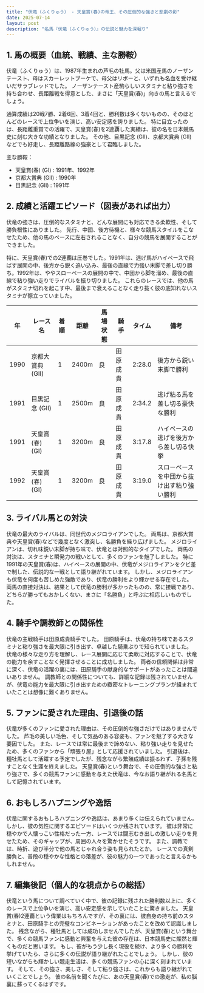 ```yaml
---
title: "伏竜（ふくりゅう） - 天皇賞(春)の帝王、その圧倒的な強さと悲劇の影"
date: 2025-07-14
layout: post
description: "名馬『伏竜（ふくりゅう）』の伝説と魅力を深堀り"
---
```


## 1. 馬の概要（血統、戦績、主な勝鞍）

伏竜（ふくりゅう）は、1987年生まれの芦毛の牡馬。父は米国産馬のノーザンテースト、母はスカーレットブーケで、母父はリボーと、いずれも名血を受け継いだサラブレッドでした。  ノーザンテースト産駒らしいスタミナと粘り強さを持ち合わせ、長距離戦を得意とした、まさに「天皇賞(春)」向きの馬と言えるでしょう。

通算成績は20戦7勝、2着6回、3着4回と、勝利数は多くないものの、そのほとんどのレースで上位争いを演じ、高い安定感を誇りました。  特に目立ったのは、長距離重賞での活躍で、天皇賞(春)を2連覇した実績は、彼の名を日本競馬史に刻む大きな功績となりました。  その他、目黒記念 (GII)、京都大賞典 (GII) などでも好走し、長距離路線の強豪として君臨しました。


主な勝鞍：

* 天皇賞(春) (GI) : 1991年、1992年
* 京都大賞典 (GII) : 1990年
* 目黒記念 (GII) : 1991年


## 2. 成績と活躍エピソード（図表があれば出力）

伏竜の強さは、圧倒的なスタミナと、どんな展開にも対応できる柔軟性、そして勝負根性にありました。  先行、中団、後方待機と、様々な競馬スタイルをこなせたため、他の馬のペースに左右されることなく、自分の競馬を展開することができました。

特に、天皇賞(春)での2連覇は圧巻でした。1991年は、逃げ馬がハイペースで飛ばす展開の中、後方から鋭く追い込み、最後の直線で力強い末脚で差し切り勝ち。1992年は、ややスローペースの展開の中で、中団から脚を溜め、最後の直線で粘り強い走りでライバルを振り切りました。  これらのレースでは、他の馬がスタミナ切れを起こす中、最後まで衰えることなく走り抜く彼の底知れないスタミナが際立っていました。

| 年 | レース名         | 着順 | 距離 | 馬場状態 | 騎手      | タイム       | 備考                                   |
|---|-----------------|-----|-----|---------|-----------|------------|----------------------------------------|
| 1990 | 京都大賞典 (GII) | 1   | 2400m | 良       | 田原成貴 | 2:28.0      | 後方から鋭い末脚で勝利                 |
| 1991 | 目黒記念 (GII)  | 1   | 2500m | 良       | 田原成貴 | 2:34.2      | 逃げ粘る馬を差し切る豪快な勝利           |
| 1991 | 天皇賞(春) (GI) | 1   | 3200m | 良       | 田原成貴 | 3:17.8      | ハイペースの逃げを後方から差し切る快挙      |
| 1992 | 天皇賞(春) (GI) | 1   | 3200m | 良       | 田原成貴 | 3:19.0      | スローペースを中団から抜け出す粘り強い勝利 |


## 3. ライバル馬との対決

伏竜の最大のライバルは、同世代のメジロライアンでした。  両馬は、京都大賞典や天皇賞(春)などで幾度となく激突し、名勝負を繰り広げました。  メジロライアンは、切れ味鋭い末脚が持ち味で、伏竜とは対照的なタイプでした。  両馬の対決は、スタミナと瞬発力の戦いとして、多くのファンを魅了しました。  特に1991年の天皇賞(春)は、ハイペースの展開の中、伏竜がメジロライアンをクビ差で制した、伝説的な一戦として語り継がれています。 しかし、メジロライアンも伏竜を何度も苦しめた強敵であり、伏竜の勝利をより輝かせる存在でした。  両馬の直接対決は、結果として伏竜の勝利が多かったものの、常に接戦であり、どちらが勝ってもおかしくない、まさに「名勝負」と呼ぶに相応しいものでした。


## 4. 騎手や調教師との関係性

伏竜の主戦騎手は田原成貴騎手でした。  田原騎手は、伏竜の持ち味であるスタミナと粘り強さを最大限に引き出す、卓越した騎乗ぶりで知られていました。  伏竜の様々な走り方を理解し、レース展開に応じて柔軟に対応することで、伏竜の能力を余すことなく発揮させることに成功しました。  両者の信頼関係は非常に深く、伏竜の活躍の裏には、田原騎手の献身的なサポートがあったことは間違いありません。  調教師との関係性についても、詳細な記録は残されていませんが、伏竜の能力を最大限に引き出すための緻密なトレーニングプランが組まれていたことは想像に難くありません。


## 5. ファンに愛された理由、引退後の話

伏竜が多くのファンに愛された理由は、その圧倒的な強さだけではありませんでした。  芦毛の美しい毛色、そして気品のある容姿も、ファンを魅了する大きな要因でした。  また、レースでは常に最後まで諦めない、粘り強い走りを見せたため、多くのファンから「頑張り屋」として応援されていました。  引退後は、種牡馬として活躍する予定でしたが、残念ながら繁殖成績は振るわず、子孫を残すことなく生涯を終えました。 天皇賞(春)という舞台で、その圧倒的な強さと粘り強さで、多くの競馬ファンに感動を与えた伏竜は、今なお語り継がれる名馬として記憶されています。


## 6. おもしろハプニングや逸話

伏竜に関するおもしろハプニングや逸話は、あまり多くは伝えられていません。  しかし、彼の気性に関するエピソードはいくつか残されています。  彼は非常に穏やかで人懐っこい性格だった一方、レースでは闘志むき出しの激しい走りを見せたため、そのギャップが、周囲の人々を驚かせたそうです。  また、調教では、時折、遊び半分で他の馬とじゃれ合う姿も見られたとか。  レースでの真剣勝負と、普段の穏やかな性格との落差が、彼の魅力の一つであったと言えるかもしれません。


## 7. 編集後記（個人的な視点からの総括）

伏竜という馬について調べていく中で、彼の記録に残された勝利数以上に、多くのレースで上位争いを演じ、高い安定感を示していたことに驚きました。  天皇賞(春)2連覇という偉業はもちろんですが、その裏には、彼自身の持ち前のスタミナと、田原騎手との完璧なコンビネーションがあったことを改めて認識しました。  残念ながら、種牡馬としては成功しませんでしたが、天皇賞(春)という舞台で、多くの競馬ファンに感動と興奮を与えた彼の存在は、日本競馬史に燦然と輝くものだと思います。  もし、彼がもう少し長く現役を続け、より多くの勝利を挙げていたら、さらに多くの伝説が語り継がれたことでしょう。  しかし、彼の短いながらも輝かしい競走生活は、多くの競馬ファンの心に深く刻まれています。  そして、その強さ、美しさ、そして粘り強さは、これからも語り継がれていくことでしょう。  彼の名前を聞くたびに、あの天皇賞(春)での激走が、私の脳裏に蘇ってくるはずです。
